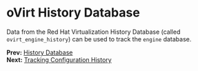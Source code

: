 # oVirt History Database

Data from the Red Hat Virtualization History Database (called `ovirt_engine_history`) can be used to track the `engine` database.

**Prev:** [History Database](../History_Database_Overview) <br>
**Next:** [Tracking Configuration History](../Tracking_configuration_history)
